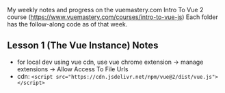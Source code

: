 My weekly notes and progress on the vuemastery.com Intro To Vue 2 course (https://www.vuemastery.com/courses/intro-to-vue-js)
Each folder has the follow-along code as of that week.

## Lesson 1 (The Vue Instance) Notes
- for local dev using vue cdn, use vue chrome extension -> manage extensions -> Allow Access To File Urls
- cdn: `<script src="https://cdn.jsdelivr.net/npm/vue@2/dist/vue.js"></script>`